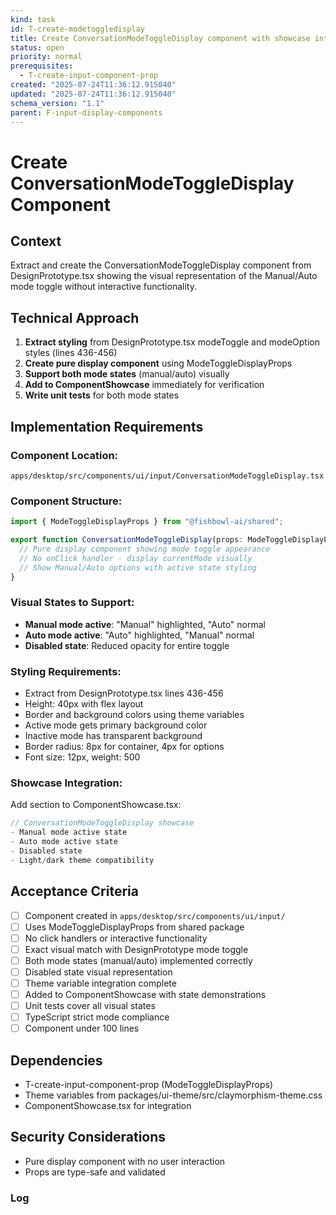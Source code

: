 ```yaml
---
kind: task
id: T-create-modetoggledisplay
title: Create ConversationModeToggleDisplay component with showcase integration
status: open
priority: normal
prerequisites:
  - T-create-input-component-prop
created: "2025-07-24T11:36:12.915040"
updated: "2025-07-24T11:36:12.915040"
schema_version: "1.1"
parent: F-input-display-components
---
```


# Create ConversationModeToggleDisplay Component

## Context

Extract and create the ConversationModeToggleDisplay component from DesignPrototype.tsx showing the visual representation of the Manual/Auto mode toggle without interactive functionality.

## Technical Approach

1. **Extract styling** from DesignPrototype.tsx modeToggle and modeOption styles (lines 436-456)
2. **Create pure display component** using ModeToggleDisplayProps
3. **Support both mode states** (manual/auto) visually
4. **Add to ComponentShowcase** immediately for verification
5. **Write unit tests** for both mode states

## Implementation Requirements

### Component Location:

`apps/desktop/src/components/ui/input/ConversationModeToggleDisplay.tsx`

### Component Structure:

```typescript
import { ModeToggleDisplayProps } from "@fishbowl-ai/shared";

export function ConversationModeToggleDisplay(props: ModeToggleDisplayProps) {
  // Pure display component showing mode toggle appearance
  // No onClick handler - display currentMode visually
  // Show Manual/Auto options with active state styling
}
```

### Visual States to Support:

- **Manual mode active**: "Manual" highlighted, "Auto" normal
- **Auto mode active**: "Auto" highlighted, "Manual" normal
- **Disabled state**: Reduced opacity for entire toggle

### Styling Requirements:

- Extract from DesignPrototype.tsx lines 436-456
- Height: 40px with flex layout
- Border and background colors using theme variables
- Active mode gets primary background color
- Inactive mode has transparent background
- Border radius: 8px for container, 4px for options
- Font size: 12px, weight: 500

### Showcase Integration:

Add section to ComponentShowcase.tsx:

```typescript
// ConversationModeToggleDisplay showcase
- Manual mode active state
- Auto mode active state
- Disabled state
- Light/dark theme compatibility
```

## Acceptance Criteria

- [ ] Component created in `apps/desktop/src/components/ui/input/`
- [ ] Uses ModeToggleDisplayProps from shared package
- [ ] No click handlers or interactive functionality
- [ ] Exact visual match with DesignPrototype mode toggle
- [ ] Both mode states (manual/auto) implemented correctly
- [ ] Disabled state visual representation
- [ ] Theme variable integration complete
- [ ] Added to ComponentShowcase with state demonstrations
- [ ] Unit tests cover all visual states
- [ ] TypeScript strict mode compliance
- [ ] Component under 100 lines

## Dependencies

- T-create-input-component-prop (ModeToggleDisplayProps)
- Theme variables from packages/ui-theme/src/claymorphism-theme.css
- ComponentShowcase.tsx for integration

## Security Considerations

- Pure display component with no user interaction
- Props are type-safe and validated

### Log
